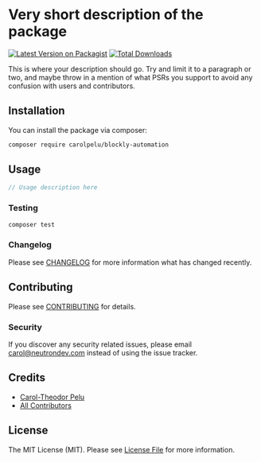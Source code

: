 # Very short description of the package

[![Latest Version on Packagist](https://img.shields.io/packagist/v/carolpelu/blockly-automation.svg?style=flat-square)](https://packagist.org/packages/carolpelu/blockly-automation)
[![Total Downloads](https://img.shields.io/packagist/dt/carolpelu/blockly-automation.svg?style=flat-square)](https://packagist.org/packages/carolpelu/blockly-automation)

This is where your description should go. Try and limit it to a paragraph or two, and maybe throw in a mention of what PSRs you support to avoid any confusion with users and contributors.

## Installation

You can install the package via composer:

```bash
composer require carolpelu/blockly-automation
```

## Usage

```php
// Usage description here
```

### Testing

```bash
composer test
```

### Changelog

Please see [CHANGELOG](CHANGELOG.md) for more information what has changed recently.

## Contributing

Please see [CONTRIBUTING](CONTRIBUTING.md) for details.

### Security

If you discover any security related issues, please email carol@neutrondev.com instead of using the issue tracker.

## Credits

- [Carol-Theodor Pelu](https://github.com/tynael)
- [All Contributors](../../contributors)

## License

The MIT License (MIT). Please see [License File](LICENSE.md) for more information.
